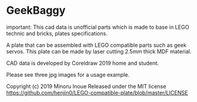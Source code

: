 # GeekBaggy

important: This cad data is unofficial parts which is made to base in LEGO technic and bricks, plates specifications.

A plate that can be assembled with LEGO compatible parts such as geek servos. This plate can be made by laser cutting 2.5mm thick MDF material.

CAD data is developed by Coreldraw 2019 home and student.

Please see three jpg images for a usage example.

Copyright (c) 2019 Minoru Inoue
Released under the MIT license
https://github.com/henjin0/LEGO-compatible-plate/blob/master/LICENSE
